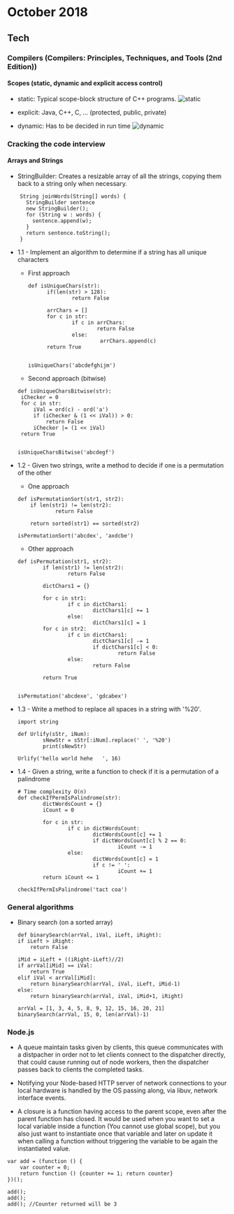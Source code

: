 October 2018
==========

Tech
----


### Compilers (Compilers: Principles, Techniques, and Tools (2nd Edition))
  
  #### Scopes (static, dynamic and explicit access control)
  
   - static: Typical scope-block structure of C++ programs.
   ![static](https://i.imgur.com/26nvu5U.png)

    
   - explicit: Java, C++, C, ... (protected, public, private)
    
   - dynamic: Has to be decided in run time
   ![dynamic](https://i.imgur.com/HT3JMFu.png)
  
    
### Cracking the code interview

  #### Arrays and Strings
    
  - StringBuilder: Creates a resizable array of all the strings, copying them back to a string only when necessary.
```
    String joinWords(String[] words) {
      StringBuilder sentence
      new StringBuilder();
      for (String w : words) {
        sentence.append(w);
      }
      return sentence.toString();
    }
```

  - 1.1 - Implement an algorithm to determine if a string has all unique characters
  
    - First approach
      ```
      def isUniqueChars(str):
            if(len(str) > 128):
                    return False

            arrChars = []
            for c in str:
                    if c in arrChars:
                            return False
                    else:
                             arrChars.append(c)
            return True


      isUniqueChars('abcdefghijm')
      ```
    - Second approach (bitwise)
     ```
     def isUniqueCharsBitwise(str):
      iChecker = 0
      for c in str:
          iVal = ord(c) - ord('a')
          if (iChecker & (1 << iVal)) > 0:
              return False
          iChecker |= (1 << iVal)
      return True


     isUniqueCharsBitwise('abcdegf')
     ```
  
  - 1.2 - Given two strings, write a method to decide if one is a permutation of the other
  
  
    - One approach
   
    ```
    def isPermutationSort(str1, str2):
        if len(str1) != len(str2):
                return False

        return sorted(str1) == sorted(str2)

    isPermutationSort('abcdex', 'axdcbe')
    ```
    - Other approach
    ```
    def isPermutation(str1, str2):
            if len(str1) != len(str2):
                    return False

            dictChars1 = {}

            for c in str1:
                    if c in dictChars1:
                            dictChars1[c] += 1
                    else:
                            dictChars1[c] = 1
            for c in str2:
                    if c in dictChars1:
                            dictChars1[c] -= 1
                            if dictChars1[c] < 0:
                                    return False
                    else:
                            return False

            return True


    isPermutation('abcdexe', 'gdcabex')                                
    ```
    
  - 1.3 - Write a method to replace all spaces in a string with '%20'.
    ```
    import string

    def Urlify(sStr, iNum):
            sNewStr = sStr[:iNum].replace(' ', '%20')
            print(sNewStr)
            
    Urlify('hello world hehe   ', 16)                                         
    ```
    
  - 1.4 - Given a string, write a function to check if it is a permutation of a palindrome
    
    ```
    # Time complexity O(n)
    def checkIfPermIsPalindrome(str):
            dictWordsCount = {}
            iCount = 0

            for c in str:
                    if c in dictWordsCount:
                            dictWordsCount[c] += 1     
                            if dictWordsCount[c] % 2 == 0:
                                    iCount -= 1
                    else:
                            dictWordsCount[c] = 1
                            if c != ' ':
                                    iCount += 1
            return iCount <= 1
            
    checkIfPermIsPalindrome('tact coa')
    ```
    
    
  ### General algorithms

   - Binary search (on a sorted array)
      ```
      def binarySearch(arrVal, iVal, iLeft, iRight):
      if iLeft > iRight:
          return False

      iMid = iLeft + ((iRight-iLeft)//2)
      if arrVal[iMid] == iVal:
          return True
      elif iVal < arrVal[iMid]:
          return binarySearch(arrVal, iVal, iLeft, iMid-1)
      else:
          return binarySearch(arrVal, iVal, iMid+1, iRight)

      arrVal = [1, 3, 4, 5, 8, 9, 12, 15, 16, 20, 21]
      binarySearch(arrVal, 15, 0, len(arrVal)-1)
      ```
      
      
  ### Node.js
  
  - A queue maintain tasks given by clients, this queue communicates with a distpacher in order not to let clients connect to the dispatcher directly, that could cause running out of node workers, then the dispatcher passes back to clients the completed tasks.
  
  - Notifying your Node-based HTTP server of network connections to your local hardware is handled by the OS passing along, via libuv, network interface events.
  
  - A closure is a function having access to the parent scope, even after the parent function has closed. It would be used when you want to set a local variable inside a function (You cannot use global scope), but you also just want to instantiate once that variable and later on update it when calling a function without triggering the variable to be again the instantiated value.
```
var add = (function () {
    var counter = 0;
    return function () {counter += 1; return counter}
})();

add();
add();
add(); //Counter returned will be 3
```
